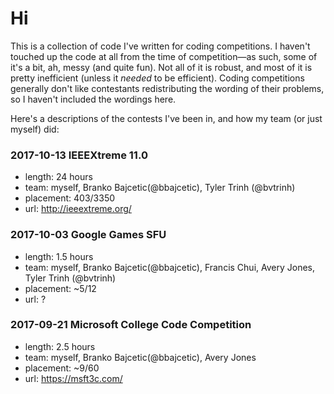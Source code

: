 # Hi

This is a collection of code I've written for coding competitions. I haven't touched up the code at all from the time of competition—as such, some of it's a bit, ah, messy (and quite fun). Not all of it is robust, and most of it is pretty inefficient (unless it *needed* to be efficient). Coding competitions generally don't like contestants redistributing the wording of their problems, so I haven't included the wordings here.

Here's a descriptions of the contests I've been in, and how my team (or just myself) did:

### 2017-10-13 IEEEXtreme 11.0
+ length: 24 hours
+ team: myself, Branko Bajcetic(@bbajcetic), Tyler Trinh (@bvtrinh)
+ placement: 403/3350
+ url: http://ieeextreme.org/

### 2017-10-03 Google Games SFU
+ length: 1.5 hours
+ team: myself, Branko Bajcetic(@bbajcetic), Francis Chui, Avery Jones, Tyler Trinh (@bvtrinh)
+ placement: ~5/12
+ url: ?

### 2017-09-21 Microsoft College Code Competition
+ length: 2.5 hours
+ team: myself, Branko Bajcetic(@bbajcetic), Avery Jones
+ placement: ~9/60
+ url: https://msft3c.com/
